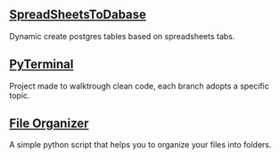## [SpreadSheetsToDabase](https://github.com/JoaoHFerreira/SpreadSheetToDatabase)
Dynamic create postgres tables based on spreadsheets tabs.

## [PyTerminal](https://github.com/JoaoHFerreira/pyTerminal)
Project made to walktrough clean code, each branch adopts a specific topic.

## [File Organizer](https://github.com/JoaoHFerreira/FileOrganizer)
A simple python script that helps you to organize your files into folders.
